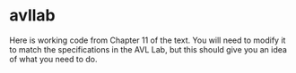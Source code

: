 # avllab
Here is working code from Chapter 11 of the text.  You will need to modify it to match the specifications in the AVL Lab, but this should give you an idea of what you need to do.
